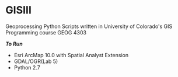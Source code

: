 # GISIII
Geoprocessing Python Scripts written in University of Colorado's GIS Programming course GEOG 4303

***To Run***
- Esri ArcMap 10.0 with Spatial Analyst Extension
- GDAL/OGR(Lab 5)
- Python 2.7


